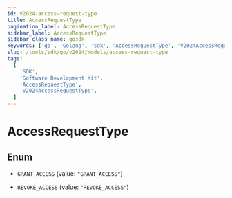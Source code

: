 ```yaml
---
id: v2024-access-request-type
title: AccessRequestType
pagination_label: AccessRequestType
sidebar_label: AccessRequestType
sidebar_class_name: gosdk
keywords: ['go', 'Golang', 'sdk', 'AccessRequestType', 'V2024AccessRequestType']
slug: /tools/sdk/go/v2024/models/access-request-type
tags:
  [
    'SDK',
    'Software Development Kit',
    'AccessRequestType',
    'V2024AccessRequestType',
  ]
---
```


# AccessRequestType

## Enum

- `GRANT_ACCESS` (value: `"GRANT_ACCESS"`)

- `REVOKE_ACCESS` (value: `"REVOKE_ACCESS"`)
